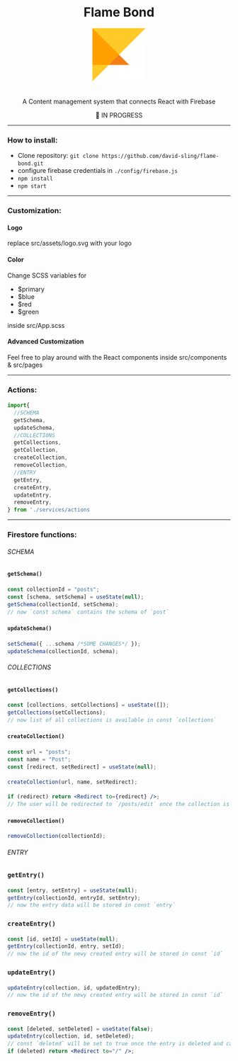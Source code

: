 <h1 align="center">Flame Bond</h1>
<p align="center">
  <img src="./src/assets/logo.svg" alt="angular-logo" width="120px" height="120px"/>
  <br>
<br>
<br>
  A Content management system that connects React with Firebase
  <br>
</p>

<p align="center">
    🔵 IN PROGRESS
</p>

---

### How to install:

- Clone repository: `git clone https://github.com/david-sling/flame-bond.git`
- configure firebase credentials in `./config/firebase.js`
- `npm install`
- `npm start`

---

### Customization:

#### Logo

replace src/assets/logo.svg with your logo

#### Color

Change SCSS variables for

- $primary
- $blue
- $red
- $green

inside src/App.scss

#### Advanced Customization

Feel free to play around with the React components inside src/components & src/pages

---

### Actions:

```js
import{
  //SCHEMA
  getSchema,
  updateSchema,
  //COLLECTIONS
  getCollections,
  getCollection,
  createCollection,
  removeCollection,
  //ENTRY
  getEntry,
  createEntry,
  updateEntry,
  removeEntry,
} from './services/actions
```

---

### Firestore functions:

###### SCHEMA

#### `getSchema()`

```js
const collectionId = "posts";
const [schema, setSchema] = useState(null);
getSchema(collectionId, setSchema);
// now `const schema` contains the schema of `post`
```

#### `updateSchema()`

```js
setSchema({ ...schema /*SOME CHANGES*/ });
updateSchema(collectionId, schema);
```

###### COLLECTIONS

#### `getCollections()`

```js
const [collections, setCollections] = useState([]);
getCollections(setCollections);
// now list of all collections is available in const `collections`
```

#### `createCollection()`

```jsx
const url = "posts";
const name = "Post";
const [redirect, setRedirect] = useState(null);

createCollection(url, name, setRedirect);

if (redirect) return <Redirect to={redirect} />;
// The user will be redirected to `/posts/edit` once the collection is created
```

#### `removeCollection()`

```js
removeCollection(collectionId);
```

###### ENTRY

### `getEntry()`

```js
const [entry, setEntry] = useState(null);
getEntry(collectionId, entryId, setEntry);
// now the entry data will be stored in const `entry`
```

### `createEntry()`

```js
const [id, setId] = useState(null);
getEntry(collectionId, entry, setId);
// now the id of the newy created entry will be stored in const `id`
```

### `updateEntry()`

```js
updateEntry(collection, id, updatedEntry);
// now the id of the newy created entry will be stored in const `id`
```

### `removeEntry()`

```jsx
const [deleted, setDeleted] = useState(false);
updateEntry(collection, id, setDeleted);
// const `deleted` will be set to true once the entry is deleted and can be used to redirect
if (deleted) return <Redirect to="/" />;
```
